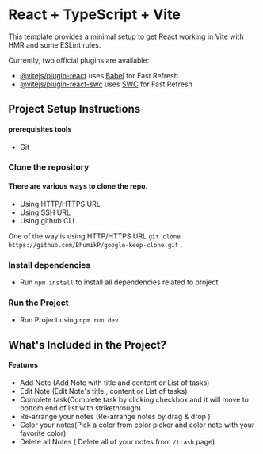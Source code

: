 # React + TypeScript + Vite

This template provides a minimal setup to get React working in Vite with HMR and some ESLint rules.

Currently, two official plugins are available:

- [@vitejs/plugin-react](https://github.com/vitejs/vite-plugin-react/blob/main/packages/plugin-react/README.md) uses [Babel](https://babeljs.io/) for Fast Refresh
- [@vitejs/plugin-react-swc](https://github.com/vitejs/vite-plugin-react-swc) uses [SWC](https://swc.rs/) for Fast Refresh

## Project Setup Instructions

#### prerequisites tools
- Git

### Clone the repository

#### There are various ways to clone the repo.
- Using HTTP/HTTPS URL
- Using SSH URL
- Using github CLI

 One of the way is using HTTP/HTTPS URL `git clone https://github.com/BhumikP/google-keep-clone.git` .

### Install dependencies
 - Run `npm install` to install all dependencies related to project

### Run the Project
- Run Project using `npm run dev` 

## What's Included in the Project?

#### Features

- Add Note (Add Note with title and content  or List of tasks)
- Edit Note (Edit Note's  title , content  or List of tasks)
- Complete task(Complete task by clicking checkbox and it will move to bottom end of list with strikethrough)
- Re-arrange your notes (Re-arrange notes by drag & drop )
- Color your notes(Pick a color from color picker and color note with your favorite color)
- Delete all Notes ( Delete all of your notes from `/trash` page)
